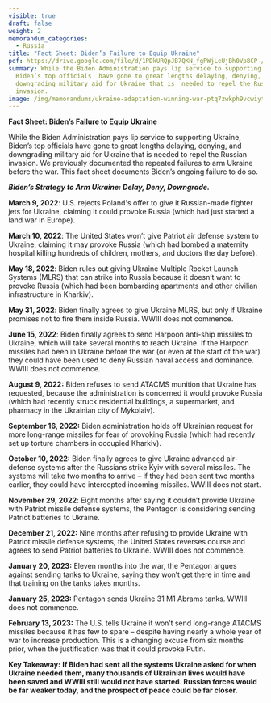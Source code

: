 ```yaml
---
visible: true
draft: false
weight: 2
memorandum_categories:
  - Russia
title: "Fact Sheet: Biden’s Failure to Equip Ukraine"
pdf: https://drive.google.com/file/d/1PDkURQpJB7QKN_fgPWjLeUjBh0Vp8CP-/view?usp=sharing
summary: While the Biden Administration pays lip service to supporting Ukraine,
  Biden’s top officials  have gone to great lengths delaying, denying, and
  downgrading military aid for Ukraine that is  needed to repel the Russian
  invasion.
image: /img/memorandums/ukraine-adaptation-winning-war-ptq7zwkph9vcwiytlwwm2ybwpzs2gdlqyn7a9zqxeg.jpg
---
```

**Fact Sheet: Biden’s Failure to Equip Ukraine**

While the Biden Administration pays lip service to supporting Ukraine, Biden’s top officials have gone to great lengths delaying, denying, and downgrading military aid for Ukraine that is needed to repel the Russian invasion. We previously documented the repeated failures to arm Ukraine before the war. This fact sheet documents Biden’s ongoing failure to do so.



***Biden’s Strategy to Arm Ukraine: Delay, Deny, Downgrade.***

**March 9, 2022**: U.S. rejects Poland's offer to give it Russian-made fighter jets for Ukraine, claiming it could provoke Russia (which had just started a land war in Europe).

**March 10, 2022**: The United States won’t give Patriot air defense system to Ukraine, claiming it may provoke Russia (which had bombed a maternity hospital killing hundreds of children, mothers, and doctors the day before).

**May 18, 2022**: Biden rules out giving Ukraine Multiple Rocket Launch Systems (MLRS) that can strike into Russia because it doesn’t want to provoke Russia (which had been bombarding apartments and other civilian infrastructure in Kharkiv).

**May 31, 2022**: Biden finally agrees to give Ukraine MLRS, but only if Ukraine promises not to fire them inside Russia. WWIII does not commence.

**June 15, 2022**: Biden finally agrees to send Harpoon anti-ship missiles to Ukraine, which will take several months to reach Ukraine. If the Harpoon missiles had been in Ukraine before the war (or even at the start of the war) they could have been used to deny Russian naval access and dominance. WWIII does not commence.

**August 9, 2022:** Biden refuses to send ATACMS munition that Ukraine has requested, because the administration is concerned it would provoke Russia (which had recently struck residential buildings, a supermarket, and pharmacy in the Ukrainian city of Mykolaiv).

**September 16, 2022:** Biden administration holds off Ukrainian request for more long-range missiles for fear of provoking Russia (which had recently set up torture chambers in occupied Kharkiv).

**October 10, 2022:** Biden finally agrees to give Ukraine advanced air-defense systems after the Russians strike Kyiv with several missiles. The systems will take two months to arrive – if they had been sent two months earlier, they could have intercepted incoming missiles. WWIII does not start.

**November 29, 2022**: Eight months after saying it couldn’t provide Ukraine with Patriot missile defense systems, the Pentagon is considering sending Patriot batteries to Ukraine.

**December 21, 2022:** Nine months after refusing to provide Ukraine with Patriot missile defense systems, the United States reverses course and agrees to send Patriot batteries to Ukraine. WWIII does not commence.

**January 20, 2023:** Eleven months into the war, the Pentagon argues against sending tanks to Ukraine, saying they won’t get there in time and that training on the tanks takes months.

**January 25, 2023:** Pentagon sends Ukraine 31 M1 Abrams tanks. WWIII does not commence.

**February 13, 2023:** The U.S. tells Ukraine it won’t send long-range ATACMS missiles because it has few to spare – despite having nearly a whole year of war to increase production. This is a changing excuse from six months prior, when the justification was that it could provoke Putin.



**Key Takeaway:** **If Biden had sent all the systems Ukraine asked for when Ukraine needed them, many thousands of Ukrainian lives would have been saved and WWIII still would not have started. Russian forces would be far weaker today, and the prospect of peace could be far closer.**